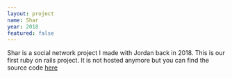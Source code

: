 ```yaml
---
layout: project
name: Shar
year: 2018
featured: false
---
```


Shar is a social network project I made with Jordan back in 2018. This is our first ruby on rails project.
It is not hosted anymore but you can find the source code [here](https://github.com/matthieuporte/Shar)